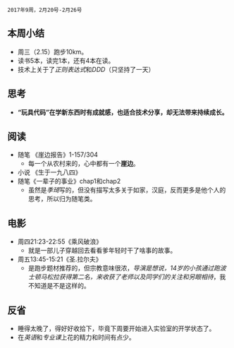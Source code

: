	2017年9周，2月20号-2月26号

##  本周小结
+ 周三（2.15）跑步10km。
+ 读书5本，读完1本，还有4本在读。
+ 技术上关于了*正则表达式*和*DDD*（只坚持了一天）


##  思考
+ **“玩具代码”在学新东西时有成就感，也适合技术分享，却无法带来持续成长。**

##  阅读
+ 随笔 《崖边报告》1-157/304
	+ 每一个从农村来的，心中都有一个**崖边**。
+ 小说 《生于一九八四》
+ 随笔《一辈子的事业》chap1和chap2
	+ 虽然是*季琦*写的，但没有描写太多关于如家，汉庭，反而更多是他个人的思考，所以归为随笔类。 

##  电影
+ 周四21:23-22:55《乘风破浪》
	+ 就是一部儿子穿越回去看看爹年轻时干了啥事的故事。
+ 周五13:45-15:21《圣.拉尔夫》
	+ 是跑步题材推荐的，但宗教意味很浓，*导演是想说，14岁的小孩通过跑波士顿马松拉获得第二名，来收获了老师以及同学们的关注和另眼相待*，我不知道是不是这样的。

##  反省
+ 睡得太晚了，得好好收拾下，毕竟下周要开始进入实验室的开学状态了。
+ 在*英语*和*专业课*上花的精力和时间有点少。